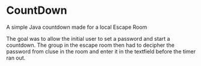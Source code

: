# CountDown
A simple Java countdown made for a local Escape Room

The goal was to allow the initial user to set a password and start a countdown.
The group in the escape room then had to decipher the password from cluse in the room and enter it in the textfield before the timer ran out.
